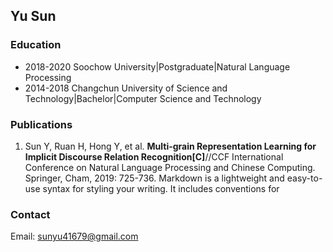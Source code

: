 ## Yu Sun

### Education
- 2018-2020 Soochow University|Postgraduate|Natural Language Processing
- 2014-2018 Changchun University of Science and Technology|Bachelor|Computer Science and Technology
### Publications
1. Sun Y, Ruan H, Hong Y, et al. **Multi-grain Representation Learning for Implicit Discourse Relation Recognition[C]**//CCF International Conference on Natural Language Processing and Chinese Computing. Springer, Cham, 2019: 725-736.
Markdown is a lightweight and easy-to-use syntax for styling your writing. It includes conventions for

### Contact

Email: sunyu41679@gmail.com

